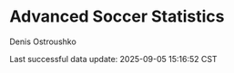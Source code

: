 # Advanced Soccer Statistics
Denis Ostroushko

<!-- gfm -->

Last successful data update: 2025-09-05 15:16:52 CST

